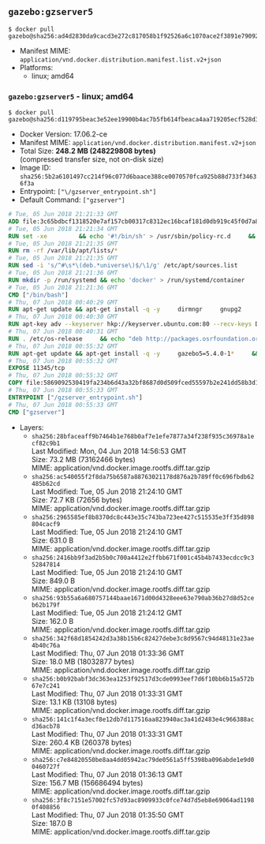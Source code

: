 ## `gazebo:gzserver5`

```console
$ docker pull gazebo@sha256:ad4d2830da9cacd3e272c817058b1f92526a6c1070ace2f3891e79092442c1cd
```

-	Manifest MIME: `application/vnd.docker.distribution.manifest.list.v2+json`
-	Platforms:
	-	linux; amd64

### `gazebo:gzserver5` - linux; amd64

```console
$ docker pull gazebo@sha256:d119795beac3e52ee19900b4ac7b5fb614fbeaca4aa719205ecf528d31ee5937
```

-	Docker Version: 17.06.2-ce
-	Manifest MIME: `application/vnd.docker.distribution.manifest.v2+json`
-	Total Size: **248.2 MB (248229808 bytes)**  
	(compressed transfer size, not on-disk size)
-	Image ID: `sha256:5b2a6101497cc214f96c077d6baace388ce0070570fca925b88d733f34636f3a`
-	Entrypoint: `["\/gzserver_entrypoint.sh"]`
-	Default Command: `["gzserver"]`

```dockerfile
# Tue, 05 Jun 2018 21:21:33 GMT
ADD file:3c65bdbcf1318520e7af157cb00317c8312ec16bcaf181d0db919c45f0d7a85e in / 
# Tue, 05 Jun 2018 21:21:34 GMT
RUN set -xe 		&& echo '#!/bin/sh' > /usr/sbin/policy-rc.d 	&& echo 'exit 101' >> /usr/sbin/policy-rc.d 	&& chmod +x /usr/sbin/policy-rc.d 		&& dpkg-divert --local --rename --add /sbin/initctl 	&& cp -a /usr/sbin/policy-rc.d /sbin/initctl 	&& sed -i 's/^exit.*/exit 0/' /sbin/initctl 		&& echo 'force-unsafe-io' > /etc/dpkg/dpkg.cfg.d/docker-apt-speedup 		&& echo 'DPkg::Post-Invoke { "rm -f /var/cache/apt/archives/*.deb /var/cache/apt/archives/partial/*.deb /var/cache/apt/*.bin || true"; };' > /etc/apt/apt.conf.d/docker-clean 	&& echo 'APT::Update::Post-Invoke { "rm -f /var/cache/apt/archives/*.deb /var/cache/apt/archives/partial/*.deb /var/cache/apt/*.bin || true"; };' >> /etc/apt/apt.conf.d/docker-clean 	&& echo 'Dir::Cache::pkgcache ""; Dir::Cache::srcpkgcache "";' >> /etc/apt/apt.conf.d/docker-clean 		&& echo 'Acquire::Languages "none";' > /etc/apt/apt.conf.d/docker-no-languages 		&& echo 'Acquire::GzipIndexes "true"; Acquire::CompressionTypes::Order:: "gz";' > /etc/apt/apt.conf.d/docker-gzip-indexes 		&& echo 'Apt::AutoRemove::SuggestsImportant "false";' > /etc/apt/apt.conf.d/docker-autoremove-suggests
# Tue, 05 Jun 2018 21:21:35 GMT
RUN rm -rf /var/lib/apt/lists/*
# Tue, 05 Jun 2018 21:21:35 GMT
RUN sed -i 's/^#\s*\(deb.*universe\)$/\1/g' /etc/apt/sources.list
# Tue, 05 Jun 2018 21:21:36 GMT
RUN mkdir -p /run/systemd && echo 'docker' > /run/systemd/container
# Tue, 05 Jun 2018 21:21:36 GMT
CMD ["/bin/bash"]
# Thu, 07 Jun 2018 00:40:29 GMT
RUN apt-get update && apt-get install -q -y     dirmngr     gnupg2     lsb-release     && rm -rf /var/lib/apt/lists/*
# Thu, 07 Jun 2018 00:40:30 GMT
RUN apt-key adv --keyserver hkp://keyserver.ubuntu.com:80 --recv-keys D2486D2DD83DB69272AFE98867170598AF249743
# Thu, 07 Jun 2018 00:40:31 GMT
RUN . /etc/os-release     && echo "deb http://packages.osrfoundation.org/gazebo/$ID-stable `lsb_release -sc` main" > /etc/apt/sources.list.d/gazebo-latest.list
# Thu, 07 Jun 2018 00:55:32 GMT
RUN apt-get update && apt-get install -q -y     gazebo5=5.4.0-1*     && rm -rf /var/lib/apt/lists/*
# Thu, 07 Jun 2018 00:55:32 GMT
EXPOSE 11345/tcp
# Thu, 07 Jun 2018 00:55:32 GMT
COPY file:5869092530419fa234b6d43a32bf8687d0d509fced55597b2e241dd58b3d1335 in / 
# Thu, 07 Jun 2018 00:55:33 GMT
ENTRYPOINT ["/gzserver_entrypoint.sh"]
# Thu, 07 Jun 2018 00:55:33 GMT
CMD ["gzserver"]
```

-	Layers:
	-	`sha256:28bfaceaff9b7464b1e768b0af7e1efe7877a34f238f935c36978a1ecf82c9b1`  
		Last Modified: Mon, 04 Jun 2018 14:56:53 GMT  
		Size: 73.2 MB (73162466 bytes)  
		MIME: application/vnd.docker.image.rootfs.diff.tar.gzip
	-	`sha256:ac540055f2f8da75b6587a88763021178d876a2b789ff0c696fbdb62485b62cd`  
		Last Modified: Tue, 05 Jun 2018 21:24:10 GMT  
		Size: 72.7 KB (72656 bytes)  
		MIME: application/vnd.docker.image.rootfs.diff.tar.gzip
	-	`sha256:2965585ef8b8370dc8c443e35c743ba723ee427c515535e3ff35d898804cacf9`  
		Last Modified: Tue, 05 Jun 2018 21:24:10 GMT  
		Size: 631.0 B  
		MIME: application/vnd.docker.image.rootfs.diff.tar.gzip
	-	`sha256:2416bb9f3ad2b5b0c700a4412e2ffbb671f001c45b4b7433ecdcc9c352847814`  
		Last Modified: Tue, 05 Jun 2018 21:24:10 GMT  
		Size: 849.0 B  
		MIME: application/vnd.docker.image.rootfs.diff.tar.gzip
	-	`sha256:93b55a6a680757144baae1671d00d4328eee63e790ab36b27d8d52ceb62b179f`  
		Last Modified: Tue, 05 Jun 2018 21:24:12 GMT  
		Size: 162.0 B  
		MIME: application/vnd.docker.image.rootfs.diff.tar.gzip
	-	`sha256:342f68d1854242d3a38b15b6c82427debe3c8d9567c94d48131e23ae4b40c76a`  
		Last Modified: Thu, 07 Jun 2018 01:33:36 GMT  
		Size: 18.0 MB (18032877 bytes)  
		MIME: application/vnd.docker.image.rootfs.diff.tar.gzip
	-	`sha256:b0b92babf3dc363ea1253f92517d3cde0993eef7d6f10bb6b15a572b67e7c241`  
		Last Modified: Thu, 07 Jun 2018 01:33:31 GMT  
		Size: 13.1 KB (13108 bytes)  
		MIME: application/vnd.docker.image.rootfs.diff.tar.gzip
	-	`sha256:141c1f4a3ecf8e12db7d117516aa823940ac3a41d2483e4c966388acd36acb78`  
		Last Modified: Thu, 07 Jun 2018 01:33:31 GMT  
		Size: 260.4 KB (260378 bytes)  
		MIME: application/vnd.docker.image.rootfs.diff.tar.gzip
	-	`sha256:c7e84820550be8aa4dd05942ac79de0561a5ff5398ba096abde1e9d00460727f`  
		Last Modified: Thu, 07 Jun 2018 01:36:13 GMT  
		Size: 156.7 MB (156686494 bytes)  
		MIME: application/vnd.docker.image.rootfs.diff.tar.gzip
	-	`sha256:3f8c7151e57002fc57d93ac8909933c0fce74d7d5eb8e69064ad11980f408856`  
		Last Modified: Thu, 07 Jun 2018 01:35:50 GMT  
		Size: 187.0 B  
		MIME: application/vnd.docker.image.rootfs.diff.tar.gzip
